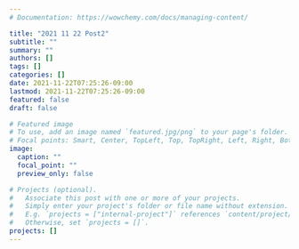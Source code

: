 ```yaml
---
# Documentation: https://wowchemy.com/docs/managing-content/

title: "2021 11 22 Post2"
subtitle: ""
summary: ""
authors: []
tags: []
categories: []
date: 2021-11-22T07:25:26-09:00
lastmod: 2021-11-22T07:25:26-09:00
featured: false
draft: false

# Featured image
# To use, add an image named `featured.jpg/png` to your page's folder.
# Focal points: Smart, Center, TopLeft, Top, TopRight, Left, Right, BottomLeft, Bottom, BottomRight.
image:
  caption: ""
  focal_point: ""
  preview_only: false

# Projects (optional).
#   Associate this post with one or more of your projects.
#   Simply enter your project's folder or file name without extension.
#   E.g. `projects = ["internal-project"]` references `content/project/deep-learning/index.md`.
#   Otherwise, set `projects = []`.
projects: []
---
```


